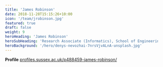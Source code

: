 ```yaml
---
title: 'James Robinson'
date: 2018-11-28T15:15:26+10:00
icon: '/team/jrobinson.jpg'
featured: true
draft: false
weight: 9
heroHeading: 'James Robinson'
heroSubHeading: 'Research Associate (Informatics), School of Engineering and Informatics, University of Sussex'
heroBackground: '/hero/denys-nevozhai-7nrsVjvALnA-unsplash.jpg'
---
```


**Profile** [profiles.sussex.ac.uk/p488459-james-robinson/](https://profiles.sussex.ac.uk/p488459-james-robinson/)

